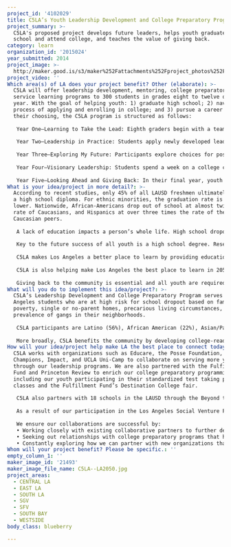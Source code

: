 ```yaml
---
project_id: '4102029'
title: C5LA’s Youth Leadership Development and College Preparatory Program
project_summary: >-
  C5LA's proposed project develops future leaders, helps youth graduate high
  school and attend college, and teaches the value of giving back.
category: learn
organization_id: '2015024'
year_submitted: 2014
project_image: >-
  http://maker.good.is/s3/maker%252Fattachments%252Fproject_photos%252Fimages%252F21493%252Fdisplay%252FC5LA--LA2050.jpg=c570x385
project_video: ''
Which area(s) of LA does your project benefit? Other (elaborate): >-
  C5LA will offer leadership development, mentoring, college preparatory, and
  service learning programs to 300 students in grades eight to twelve over one
  year. With the goal of helping youth: 1) graduate high school; 2) navigate the
  process of applying and enrolling in college; and 3) pursue a career path of
  their choosing, the C5LA program is structured as follows:
   
   Year One—Learning to Take the Lead: Eighth graders begin with a team building program that prepares them for the adventures that lie ahead. During the school year, youth participate in a two-day high ropes challenge course where they learn the importance of leadership and teamwork. In the summer, students travel to Hyattville, Wyoming for four weeks for Camp Paintrock–Leadership U. At camp, they learn about themselves and others, developing fundamental leadership skills while participating in adventure activities.
   
   Year Two—Leadership in Practice: Students apply newly developed leadership skills in challenging real world settings. Throughout the year, youth prepare for their upcoming summer experience through a variety of planning programs and a three-day camping trip. Year two culminates in the 12-day C5LA Bridges/Paintrock Leadership Challenge—a backcountry leadership adventure in Montana and Wyoming, where youth make decisions, solve problems, and learn to work together effectively.
   
   Year Three—Exploring My Future: Participants explore choices for post-secondary education and careers through The Road to College, a 7-10 day college campus tour. While on the tour, teens engage in a volunteer service project in one of the communities they visit. 
   
   Year Four—Visionary Leadership: Students spend a week on a college campus where they identify the needs of community members, create potential solutions to the unique problems faced by the community, meet people who are making a difference in the community, develop a multimedia presentation about their experience, and teach others about the importance of giving back. Youth continue their college preparation through seminars and attendance at college fairs.
   
   Year Five—Looking Ahead and Giving Back: In their final year, youth develop and host the C5 A.C.T. Now Summit. This culminating day-long college access event is presented to their peers—students who share similar life experiences but lack the resources, skills, and preparation that our C5LA students have obtained through their years with the program.
What is your idea/project in more detail?: >-
  According to recent studies, only 45% of all LAUSD freshmen ultimately receive
  a high school diploma. For ethnic minorities, the graduation rate is even
  lower. Nationwide, African-Americans drop out of school at almost twice the
  rate of Caucasians, and Hispanics at over three times the rate of their
  Caucasian peers.
   
   A lack of education impacts a person’s whole life. High school dropouts are 72% more likely to be unemployed, three times more likely to be arrested over their lifetimes, and the less formal education one has, the worse one’s health tends to be. Ultimately, low graduation rates impact entire communities, as historically under-served populations lose potential talent, leadership, income, and access to credit and capital—all of which could otherwise invigorate local economies.
   
   Key to the future success of all youth is a high school degree. Research clearly demonstrates that teens with successful role models earn higher grades and have greater self-esteem. Unfortunately, C5LA students lack such role models, as they become the first people in their families to attend college. 
   
   C5LA makes Los Angeles a better place to learn by providing education and supports to under-served youth and encouraging and facilitating high school graduation and college matriculation. The impact of our program on today’s youth is clear: for the past two years, 100% of our students have graduated from high school and gone on to college.
   
   C5LA is also helping make Los Angeles the best place to learn in 2050 by preparing program graduates to be leaders in the community and to take their education and leadership skills into their neighborhoods, schools, and places of work to perpetuate a cycle of improvement for others. These benefits are particularly important in Los Angeles’ low-income neighborhoods, where there are too few examples of success with which youth can identify. 
   
   Giving back to the community is essential and all youth are required to spend at least 30 hours per year engaged in community service activities. The program also cultivates continued service through its Counselor in Training in Program (“CIT”). CIT provides C5LA graduates an opportunity to further develop the skills they obtained through their five years in the program. “C5ers” participate in either the Leadership Camp in Wyoming or the Road to College Tour and the ACT NOW Summit. Students build skills that help create well-prepared and high-quality counselors and prepare them for the future.
What will you do to implement this idea/project?: >-
  C5LA’s Leadership Development and College Preparatory Program serves Los
  Angeles students who are at high risk for school dropout based on family
  poverty, single or no-parent homes, precarious living circumstances, and
  prevalence of gangs in their neighborhoods. 
   
   C5LA participants are Latino (56%), African American (22%), Asian/Pacific Islander (11%), Caucasian (7%), and other backgrounds (4%). One hundred percent come from low-income, working poor backgrounds and most live in homes where the annual income is less than $10,000 per family member. The average student in our program comes from a family of five members with a total annual income of $21,000. One hundred percent of C5LA youth participate in the federal free lunch program and over 90% are the first in their families to attend college. 
   
   More broadly, C5LA benefits the community by developing college-ready youth who have self-confidence and positive self-esteem, value diversity, and function effectively in a multicultural environment. The success of our youth as first-to-college family members, peer mentors, and community leaders also directly impacts the lives of their families, friends, and community: siblings/friends gain a positive role model and the community gains an engaged citizen. Successive generations will be more likely to attend college and their futures will change dramatically. Financial stability, better health, less violence and incarceration, and greater opportunities for advancement and retirement security are all likely outcomes of a college education.
How will your idea/project help make LA the best place to connect today? In LA2050?: >-
  C5LA works with organizations such as Educare, the Posse Foundation,
  Champions, Impact, and UCLA Uni-Camp to collaborate on serving more youth
  through our leadership programs. We are also partnered with the Fulfillment
  Fund and Princeton Review to enrich our college preparatory programming,
  including our youth participating in their standardized test taking prep
  classes and the Fulfillment Fund’s Destination College fair. 
   
   C5LA also partners with 18 schools in the LAUSD through the Beyond the Bell Program, an initiative that provides after-school enrichment opportunities for underserved youth. Because C5LA aims to prepare youth for college through programs like the Road to College, the agency has developed extensive partnerships with dozens of colleges and universities, including throughout California and into Oregon and Washington for the Road to College and across the country as students have explored and entered universities around the country for more than 10 years. In addition to the Road to College, the A.C.T. Now Summit enables students to spend a week on a local college campus designing and developing a day-long college access and awareness event for other at-risk students. Each year, A.C.T. Now impacts not just the lives of our program youth, but 500 others as well in the culmination of the program when C5 youth deliver the fall college preparatory program to hundreds of peers. 
   
   As a result of our participation in the Los Angeles Social Venture Partners's “Fast Pitch” program, C5LA partnered with South Central Scholars in the creation of the “College Access Brain Trust,” which now includes leadership from several key organizations, including the National Foundation for Teaching Entrepreneurship and the former Magic Johnson Foundation. 
   
   We ensure our collaborations are successful by:
   • Working closely with existing collaborative partners to further develop our program;
   • Seeking out relationships with college preparatory programs that have been proven effective; and
   • Constantly exploring how we can partner with new organizations that serve a similar youth demographic.
Whom will your project benefit? Please be specific.: ''
empty_column_1: ''
maker_image_id: '21493'
maker_image_file_name: C5LA--LA2050.jpg
project_areas:
  - CENTRAL LA
  - EAST LA
  - SOUTH LA
  - SGV
  - SFV
  - SOUTH BAY
  - WESTSIDE
body_class: blueberry

---
```

